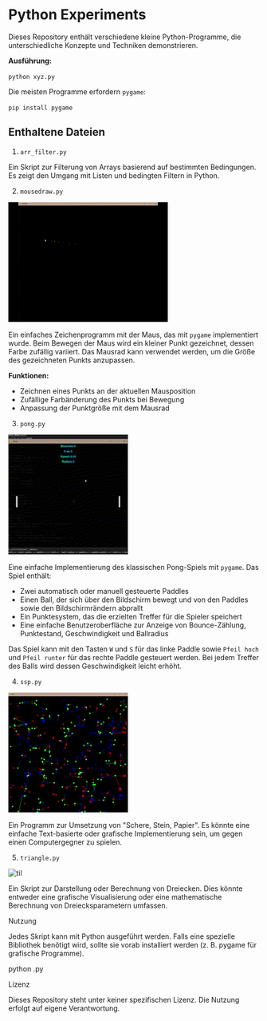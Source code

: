 # **Python Experiments**

Dieses Repository enthält verschiedene kleine Python-Programme, die unterschiedliche Konzepte und Techniken demonstrieren.

**Ausführung:**

`python xyz.py`

Die meisten Programme erfordern `pygame`:

`pip install pygame`

## **Enthaltene Dateien**

1. `arr_filter.py`

Ein Skript zur Filterung von Arrays basierend auf bestimmten Bedingungen. Es zeigt den Umgang mit Listen und bedingten Filtern in Python.

2. `mousedraw.py`

![til](assets/mousedraw.gif)

Ein einfaches Zeichenprogramm mit der Maus, das mit `pygame` implementiert wurde. Beim Bewegen der Maus wird ein kleiner Punkt gezeichnet, dessen Farbe zufällig variiert. Das Mausrad kann verwendet werden, um die Größe des gezeichneten Punkts anzupassen.

**Funktionen:**
- Zeichnen eines Punkts an der aktuellen Mausposition
- Zufällige Farbänderung des Punkts bei Bewegung
- Anpassung der Punktgröße mit dem Mausrad

3. `pong.py`

![til](assets/pong.gif)

Eine einfache Implementierung des klassischen Pong-Spiels mit `pygame`. Das Spiel enthält:

- Zwei automatisch oder manuell gesteuerte Paddles
- Einen Ball, der sich über den Bildschirm bewegt und von den Paddles sowie den Bildschirmrändern abprallt
- Ein Punktesystem, das die erzielten Treffer für die Spieler speichert
- Eine einfache Benutzeroberfläche zur Anzeige von Bounce-Zählung, Punktestand, Geschwindigkeit und Ballradius

Das Spiel kann mit den Tasten `W` und `S` für das linke Paddle sowie `Pfeil hoch` und `Pfeil runter` für das rechte Paddle gesteuert werden. Bei jedem Treffer des Balls wird dessen Geschwindigkeit leicht erhöht.

4. `ssp.py`

![til](assets/ssp.gif)

Ein Programm zur Umsetzung von "Schere, Stein, Papier". Es könnte eine einfache Text-basierte oder grafische Implementierung sein, um gegen einen Computergegner zu spielen.

5. `triangle.py`

![til](assets/triangle.gif)

Ein Skript zur Darstellung oder Berechnung von Dreiecken. Dies könnte entweder eine grafische Visualisierung oder eine mathematische Berechnung von Dreiecksparametern umfassen.

Nutzung

Jedes Skript kann mit Python ausgeführt werden. Falls eine spezielle Bibliothek benötigt wird, sollte sie vorab installiert werden (z. B. pygame für grafische Programme).

python <filename>.py

Lizenz

Dieses Repository steht unter keiner spezifischen Lizenz. Die Nutzung erfolgt auf eigene Verantwortung.

